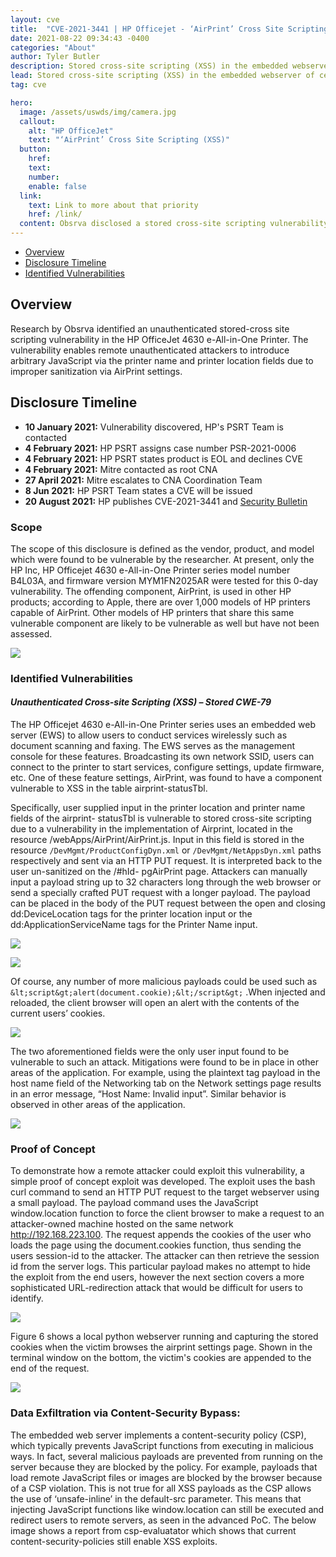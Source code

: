 ```yaml
---
layout: cve
title:  "CVE-2021-3441 | HP Officejet - ‘AirPrint’ Cross Site Scripting (XSS)"
date: 2021-08-22 09:34:43 -0400
categories: "About"
author: Tyler Butler
description: Stored cross-site scripting (XSS) in the embedded webserver of certain HP OfficeJet Printers—including the 4630 e-All-in-One Printer and 7110 Wide Format ePrinter— enables remote unauthenticated attackers to introduce arbitrary JavaScript via the printer name and printer location fields.
lead: Stored cross-site scripting (XSS) in the embedded webserver of certain HP OfficeJet Printers—including the 4630 e-All-in-One Printer and 7110 Wide Format ePrinter— enables remote unauthenticated attackers to introduce arbitrary JavaScript via the printer name and printer location fields.
tag: cve 

hero:
  image: /assets/uswds/img/camera.jpg
  callout:
    alt: "HP OfficeJet"
    text: "‘AirPrint’ Cross Site Scripting (XSS)"
  button:
    href:
    text:
    number:
    enable: false
  link:
    text: Link to more about that priority
    href: /link/
  content: Obsrva disclosed a stored cross-site scripting vulnerability to printer manufacturer HP.
---  
```


+  [Overview](#overview)  
+  [Disclosure Timeline](#disclosure-timeline)  
+  [Identified Vulnerabilities](#identified-vulnerabilities)  
 

## Overview

Research by Obsrva identified an unauthenticated stored-cross site scripting vulnerability in the HP OfficeJet 4630 e-All-in-One Printer. The vulnerability enables remote unauthenticated attackers to introduce arbitrary JavaScript via the printer name and printer location fields due to improper sanitization via AirPrint settings. 

## Disclosure Timeline    


-  **10 January 2021:** Vulnerability discovered, HP's PSRT Team is contacted    
-  **4 February 2021:** HP PSRT assigns case number PSR-2021-0006   
-  **4 February 2021:**  HP PSRT states product is EOL and declines CVE  
-  **4 February 2021:** Mitre contacted as root CNA  
-  **27 April 2021:** Mitre escalates to CNA Coordination Team  
- **8 Jun 2021:**  HP PSRT Team states a CVE will be issued 
- **20 August 2021:** HP publishes CVE-2021-3441 and [Security Bulletin](https://support.hp.com/ie-en/document/ish_4433829-4433857-16/hpsbpi03742)




### **Scope**

The scope of this disclosure is defined as the vendor, product, and model which were found to be vulnerable by the researcher. At present, only the HP Inc, HP Officejet 4630 e-All-in-One Printer series model number B4L03A, and firmware version MYM1FN2025AR were tested for this 0-day vulnerability. The offending component, AirPrint, is used in other HP products; according to Apple, there are over 1,000 models of HP printers capable of AirPrint. Other models of HP printers that share this same vulnerable component are likely to be vulnerable as well but have not been assessed.  


![](/assets/img/posts/2021-04-28-HP-4630-XSS/table1.png)


### **Identified Vulnerabilities**

#### *Unauthenticated Cross-site Scripting (XSS) – Stored CWE-79*  


The HP Officejet 4630 e-All-in-One Printer series uses an embedded web server (EWS) to allow users to conduct services wirelessly such as document scanning and faxing. The EWS serves as the management console for these features. Broadcasting its own network SSID, users can connect to the printer to start services, configure settings, update firmware, etc. One of these feature settings, AirPrint, was found to have a component vulnerable to XSS in the table airprint-statusTbl.  

Specifically, user supplied input in the printer location and printer name fields of the airprint- statusTbl is vulnerable to stored cross-site scripting due to a vulnerability in the implementation of Airprint, located in the resource /webApps/AirPrint/AirPrint.js. Input in this field is stored in the resource `/DevMgmt/ProductConfigDyn.xml` or `/DevMgmt/NetAppsDyn.xml` paths respectively and sent via an HTTP PUT request. It is interpreted back to the user un-sanitized on the /#hId- pgAirPrint page. Attackers can manually input a payload string up to 32 characters long through the web browser or send a specially crafted PUT request with a longer payload. The payload can be placed in the body of the PUT request between the open and closing dd:DeviceLocation tags for the printer location input or the dd:ApplicationServiceName tags for the Printer Name input.  

![](/assets/img/posts/2021-04-28-HP-4630-XSS/figure1.png)

![](/assets/img/posts/2021-04-28-HP-4630-XSS/figure2.png)

Of course, any number of more malicious payloads could be used such as ```&lt;script&gt;alert(document.cookie);&lt;/script&gt;``` .When injected and reloaded, the client browser will open an alert with the contents of the current users’ cookies.

![](/assets/img/posts/2021-04-28-HP-4630-XSS/figure3.png)  


The two aforementioned fields were the only user input found to be vulnerable to such an attack. Mitigations were found to be in place in other areas of the application. For example, using the plaintext tag payload in the host name field of the Networking  tab on the Network settings page results in an error message, “Host Name: Invalid input”. Similar behavior is observed in other areas of the application.    


![](/assets/img/posts/2021-04-28-HP-4630-XSS/figure4.png)


### **Proof of Concept**

To demonstrate how a remote attacker could exploit this vulnerability, a simple proof of concept exploit was developed. The exploit uses the bash curl command to send an HTTP PUT request to the target webserver using a small payload. The payload command uses the JavaScript window.location function to force the client browser to make a request to an attacker-owned machine hosted on the same network http://192.168.223.100. The request appends the cookies of the user who loads the page using the document.cookies function, thus sending the users session-id to the attacker. The attacker can then retrieve the session id from the server logs. This particular payload makes no attempt to hide the exploit from the end users, however the next section covers a more sophisticated URL-redirection attack that would be difficult for users to identify.  

![](/assets/img/posts/2021-04-28-HP-4630-XSS/figure5.png)  

Figure 6 shows a local python webserver running and capturing the stored cookies when the victim browses the airprint settings page. Shown in the terminal window on the bottom, the victim's cookies are appended to the end of the request. 


![](/assets/img/posts/2021-04-28-HP-4630-XSS/figure6.png)  

### **Data Exfiltration via Content-Security Bypass:**  

The embedded web server implements a content-security policy (CSP), which typically prevents JavaScript functions from executing in malicious ways. In fact, several malicious payloads are prevented from running on the server because they are blocked by the policy. For example, payloads that load remote JavaScript files or images are blocked by the browser because of a CSP violation. This is not true for all XSS payloads as the CSP allows the use of ‘unsafe-inline’  in the default-src parameter.  This means that injecting JavaScript functions like window.location can still be executed and redirect users to remote servers, as seen in the advanced PoC. The below image shows a report from csp-evaluatator which shows that current content-security-policies still enable XSS exploits.  




